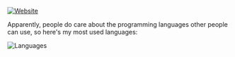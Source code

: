 [![Website](https://img.shields.io/website?down_color=lightgray&down_message=down%20%3A%28&label=casalinovalerio.com&style=for-the-badge&up_color=green&up_message=up%20%3A%29&url=https%3A%2F%2Fwww.casalinovalerio.com)](https://www.casalinovalerio.com)

Apparently, people do care about the programming languages other people can use, so here's my most used languages:

![Languages](https://github-readme-stats.vercel.app/api/top-langs/?username=5amu&layout=compact&theme=onedark&langs_count=10&hide=HTML,CSS,tex,powershell)
